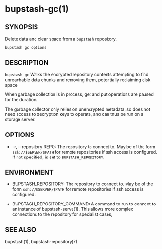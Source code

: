bupstash-gc(1) 
================

## SYNOPSIS

Delete data and clear space from a `bupstash` repository.

`bupstash gc options`

## DESCRIPTION

`bupstash gc` Walks the encrypted repository contents attempting to find
unreachable data chunks and removing them, potentially reclaiming disk space.

When garbage collection is in process, get and put operations are paused for the
duration.

The garbage collector only relies on unencrypted metadata, so does not need
access to decryption keys to operate, and can thus be run on a storage server.


## OPTIONS

* -r, --repository REPO:
  The repository to connect to. May be of the form `ssh://$SERVER/$PATH` for
  remote repositories if ssh access is configured.
  If not specified, is set to `BUPSTASH_REPOSITORY`.

## ENVIRONMENT

* BUPSTASH_REPOSITORY:
  The repository to connect to. May be of the form `ssh://$SERVER/$PATH` for
  remote repositories if ssh access is configured.

* BUPSTASH_REPOSITORY_COMMAND:
  A command to run to connect to an instance of bupstash-serve(1). This 
  allows more complex connections to the repository for specialist cases,

## SEE ALSO

bupstash(1), bupstash-repository(7)
